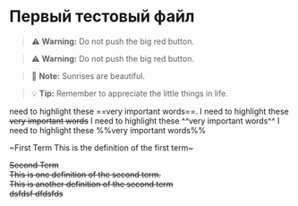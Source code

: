 # Первый тестовый файл

> :warning: **Warning:** Do not push the big red button.

> :warning: **Warning:** Do not push the big red button.

> :memo: **Note:** Sunrises are beautiful.

> :bulb: **Tip:** Remember to appreciate the little things in life.

need to highlight these ==very important words==.
I need to highlight these ~~very important words~~
I need to highlight these ^^very important words^^
I need to highlight these %%very important words%%
 
~First Term
This is the definition of the first term~

~~Second Term\
This is one definition of the second term.\
This is another definition of the second term\
dsfdsf
dfdsfds~~